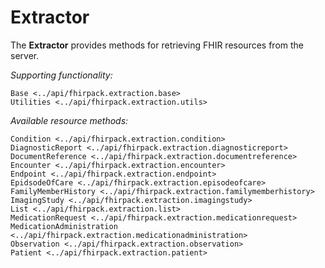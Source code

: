 # Extractor

The **Extractor** provides methods for retrieving FHIR resources from the server.

*Supporting functionality:*
```{toctree}
Base <../api/fhirpack.extraction.base>
Utilities <../api/fhirpack.extraction.utils>
```

*Available resource methods:*
```{toctree}
Condition <../api/fhirpack.extraction.condition> 
DiagnosticReport <../api/fhirpack.extraction.diagnosticreport>
DocumentReference <../api/fhirpack.extraction.documentreference>
Encounter <../api/fhirpack.extraction.encounter>
Endpoint <../api/fhirpack.extraction.endpoint>
EpidsodeOfCare <../api/fhirpack.extraction.episodeofcare>
FamilyMemberHistory <../api/fhirpack.extraction.familymemberhistory>
ImagingStudy <../api/fhirpack.extraction.imagingstudy>
List <../api/fhirpack.extraction.list>
MedicationRequest <../api/fhirpack.extraction.medicationrequest>
MedicationAdministration <../api/fhirpack.extraction.medicationadministration>
Observation <../api/fhirpack.extraction.observation>
Patient <../api/fhirpack.extraction.patient>
```
